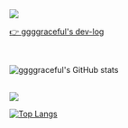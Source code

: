 <!-- https://github.com/kyechan99/capsule-render#color -->

<img align=center src="https://capsule-render.vercel.app/api?type=waving&color=0:EEFF00,100:a82da8&height=300&section=header&text=ggggraceful&fontSize=90"/>

<br/>

[👉 ggggraceful's dev-log](https://ggggraceful.github.io/)

<br/>

<!-- https://github.com/anuraghazra/github-readme-stats -->

![ggggraceful's GitHub stats](https://github-readme-stats.vercel.app/api?username=ggggraceful&show_icons=true&theme=radical)

<br/>

<img src="http://mazassumnida.wtf/api/v2/generate_badge?boj=ggggraceful">

<br/>

[![Top Langs](https://github-readme-stats.vercel.app/api/top-langs/?username=ggggraceful&layout=compact)](https://github.com/anuraghazra/github-readme-stats)


